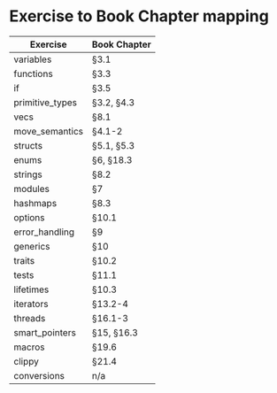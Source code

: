 # Exercise to Book Chapter mapping

| Exercise               | Book Chapter        |
| ---------------------- | ------------------- |
| variables              | §3.1                | 1
| functions              | §3.3                | 1
| if                     | §3.5                | 1
| primitive_types        | §3.2, §4.3          | 1
| vecs                   | §8.1                | 1
| move_semantics         | §4.1-2              | 1
| structs                | §5.1, §5.3          | 1
| enums                  | §6, §18.3           | 1
| strings                | §8.2                | 1
| modules                | §7                  | 1
| hashmaps               | §8.3                | 1
| options                | §10.1               | 1
| error_handling         | §9                  | 1
| generics               | §10                 | 1
| traits                 | §10.2               | 1
| tests                  | §11.1               | 1
| lifetimes              | §10.3               | 1
| iterators              | §13.2-4             | 1
| threads                | §16.1-3             | 1
| smart_pointers         | §15, §16.3          | 1
| macros                 | §19.6               | 1
| clippy                 | §21.4               |
| conversions            | n/a                 |

